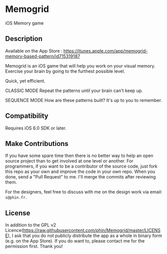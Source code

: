 # Memogrid
iOS Memory game

## Description

Available on the App Store : https://itunes.apple.com/app/memogrid-memory-based-pattern/id715319187

Memogrid is an iOS game that will help you work on your visual memory.
Exercise your brain by going to the furthest possible level.

Quick, yet efficient.

CLASSIC MODE
Repeat the patterns until your brain can't keep up.

SEQUENCE MODE
How are these patterns built? It's up to you to remember.

## Compatibility

Requires iOS 6.0 SDK or later.

## Make Contributions

If you have some spare time then there is no better way to help an open source project than to get involved at one level or another. For programmers, if you want to be a contributor of the source code, just fork this repo as your own and improve the code in your own repo. When you done, send a "Pull Request" to me. I'll merge the commits after reviewing them.

For the designers, feel free to discuss with me on the design work via email: `s@phin.fr`.

## License

In addition to the GPL v2 Licence(https://raw.githubusercontent.com/phin/Memogrid/master/LICENSE), I ask that you do not publicly distribute the app as a whole in binary form (e.g. on the App Store). If you do want to, please contact me for the permission first. Thank you!
